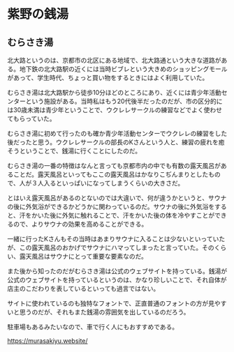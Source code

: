 # 紫野の銭湯

## むらさき湯

北大路というのは、京都市の北区にある地域で、北大路通という大きな道路がある。地下鉄の北大路駅の近くには当時ビブレという大きめのショッピングモールがあって、学生時代、ちょっと買い物をするときにはよく利用していた。

むらさき湯は北大路駅から徒歩10分ほどのところにあり、近くには青少年活動センターという施設がある。当時私はもう20代後半だったのだが、市の区分的には30歳未満は青少年ということで、ウクレレサークルの練習などでよく使わせてもらっていた。

むらさき湯に初めて行ったのも確か青少年活動センターでウクレレの練習をした後だったと思う。ウクレレサークルの部長のKさんという人と、練習の疲れを癒そうということで、銭湯に行くことにしたのだ。

むらさき湯の一番の特徴はなんと言っても京都市内の中でも有数の露天風呂があることだ。露天風呂といってもここの露天風呂はかなりこぢんまりとしたもので、人が３人入るといっぱいになってしまうくらいの大きさだ。

とはいえ露天風呂があるのとないのでは大違いで、何が違うかというと、サウナの後に外気浴ができるかどうかに関わっているのだ。サウナの後に外気浴をすると、汗をかいた後に外気に触れることで、汗をかいた後の体を冷やすことができるので、よりサウナの効果を高めることができる。

一緒に行ったKさんもその当時はあまりサウナに入ることは少ないといっていたが、この露天風呂のおかげでサウナにハマってしまったと言っていた。そのくらい、露天風呂はサウナにとって重要な要素なのだ。

また後から知ったのだがむらさき湯は公式のウェブサイトを持っている。銭湯が公式のウェブサイトを持っているというのは、かなり珍しいことで、それ自体が店主のこだわりを表しているといっても過言ではない。

サイトに使われているのも独特なフォントで、正直普通のフォントの方が見やすいと思うのだが、それもまた銭湯の雰囲気を出しているのだろう。

駐車場もあるみたいなので、車で行く人にもおすすめである。

https://murasakiyu.website/